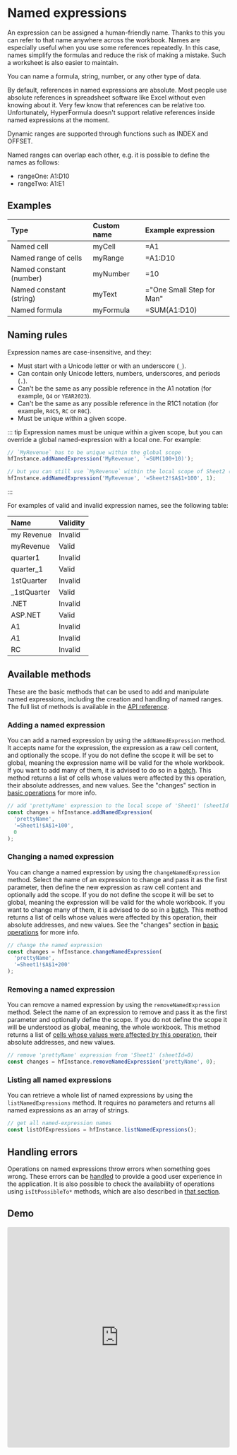 # Named expressions

An expression can be assigned a human-friendly name. Thanks to this you can
refer to that name anywhere across the workbook. Names are especially useful
when you use some references repeatedly. In this case, names simplify the
formulas and reduce the risk of making a mistake. Such a worksheet is also
easier to maintain.

You can name a formula, string, number, or any other type of data.

By default, references in named expressions are absolute. Most people use
absolute references in spreadsheet software like Excel without even knowing
about it. Very few know that references can be relative too. Unfortunately,
HyperFormula doesn't support relative references inside named expressions at the
moment.

Dynamic ranges are supported through functions such as INDEX and OFFSET.

Named ranges can overlap each other, e.g. it is possible to define the names as
follows:

- rangeOne: A1:D10
- rangeTwo: A1:E1

## Examples

| Type                    | Custom name | Example expression        |
| :---------------------- | :---------- | :------------------------ |
| Named cell              | myCell      | =A1                       |
| Named range of cells    | myRange     | =A1:D10                   |
| Named constant (number) | myNumber    | =10                       |
| Named constant (string) | myText      | ="One Small Step for Man" |
| Named formula           | myFormula   | =SUM(A1:D10)              |

## Naming rules

Expression names are case-insensitive, and they:

- Must start with a Unicode letter or with an underscore (`_`).
- Can contain only Unicode letters, numbers, underscores, and periods (`.`).
- Can't be the same as any possible reference in the A1 notation (for example,
  `Q4` or `YEAR2023`).
- Can't be the same as any possible reference in the R1C1 notation (for example,
  `R4C5`, `RC` or `R0C`).
- Must be unique within a given scope.

::: tip
Expression names must be unique within a given scope, but you can override a
global named-expression with a local one. For example:

```javascript
// `MyRevenue` has to be unique within the global scope
hfInstance.addNamedExpression('MyRevenue', '=SUM(100+10)');

// but you can still use `MyRevenue` within the local scope of Sheet2 (sheetId = 1)
hfInstance.addNamedExpression('MyRevenue', '=Sheet2!$A$1+100', 1);
```
:::

For examples of valid and invalid expression names, see the following table:

| Name         | Validity |
| :----------- | :------- |
| my Revenue   | Invalid  |
| myRevenue    | Valid    |
| quarter1     | Invalid  |
| quarter_1    | Valid    |
| 1stQuarter   | Invalid  |
| _1stQuarter | Valid    |
| .NET         | Invalid  |
| ASP.NET      | Valid    |
| A1           | Invalid  |
| $A$1         | Invalid  |
| RC           | Invalid  |

## Available methods

These are the basic methods that can be used to add and manipulate named
expressions, including the creation and handling of named ranges. The full list
of methods is available in the [API reference](../api).

### Adding a named expression

You can add a named expression by using the `addNamedExpression` method. It
accepts name for the expression, the expression as a raw cell content, and
optionally the scope. If you do not define the scope it will be set to global,
meaning the expression name will be valid for the whole workbook. If you want to
add many of them, it is advised to do so in a [batch](batch-operations.md). This
method returns a list of cells whose values were affected by this operation,
their absolute addresses, and new values. See the "changes" section in
[basic operations](basic-operations) for more info.

```javascript
// add 'prettyName' expression to the local scope of 'Sheet1' (sheetId = 0)
const changes = hfInstance.addNamedExpression(
  'prettyName',
  '=Sheet1!$A$1+100',
  0
);
```

### Changing a named expression

You can change a named expression by using the `changeNamedExpression` method.
Select the name of an expression to change and pass it as the first parameter,
then define the new expression as raw cell content and optionally add the scope.
If you do not define the scope it will be set to global, meaning the expression
will be valid for the whole workbook. If you want to change many of them, it is
advised to do so in a [batch](batch-operations.md). This method returns a list
of cells whose values were affected by this operation, their absolute addresses,
and new values. See the "changes" section in
[basic operations](basic-operations) for more info.

```javascript
// change the named expression
const changes = hfInstance.changeNamedExpression(
  'prettyName',
  '=Sheet1!$A$1+200'
);
```

### Removing a named expression

You can remove a named expression by using the `removeNamedExpression` method.
Select the name of an expression to remove and pass it as the first parameter
and optionally define the scope. If you do not define the scope it will be
understood as global, meaning, the whole workbook. This method returns a list of
[cells whose values were affected by this operation](basic-operations.md#what-are-the-changes),
their absolute addresses, and new values.

```javascript
// remove 'prettyName' expression from 'Sheet1' (sheetId=0)
const changes = hfInstance.removeNamedExpression('prettyName', 0);
```

### Listing all named expressions

You can retrieve a whole list of named expressions by using the
`listNamedExpressions` method. It requires no parameters and returns all named
expressions as an array of strings.

```javascript
// get all named-expression names
const listOfExpressions = hfInstance.listNamedExpressions();
```

## Handling errors

Operations on named expressions throw errors when something goes wrong. These
errors can be [handled](basic-operations.md#handling-an-error) to provide a good
user experience in the application. It is also possible to check the
availability of operations using `isItPossibleTo*` methods, which are also
described in [that section](basic-operations#isitpossibleto-methods).

## Demo

<iframe
  src="https://codesandbox.io/embed/github/handsontable/hyperformula-demos/tree/2.3.x/named-expressions?autoresize=1&fontsize=11&hidenavigation=1&theme=light&view=preview"
  style="width:100%; height:500px; border:0; border-radius: 4px; overflow:hidden;"
  title="handsontable/hyperformula-demos: named-expressions"
  allow="accelerometer; ambient-light-sensor; camera; encrypted-media; geolocation; gyroscope; hid; microphone; midi; payment; usb; vr; xr-spatial-tracking"
  sandbox="allow-autoplay allow-forms allow-modals allow-popups allow-presentation allow-same-origin allow-scripts">
</iframe>
